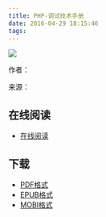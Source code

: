 ```yaml
---
title: PHP-调试技术手册
date: 2016-04-29 18:15:46
tags:
---
```


![](https://ek8whxe.cloudimg.io/s/width/226/https://www.gitbook.com/cover/book/wizardforcel/bookname.jpg)

作者：

来源：

<!--more-->

## 在线阅读 ##

+ [在线阅读](https://www.gitbook.com/book/wizardforcel/bookname/details)

## 下载 ##

+ [PDF格式](https://www.gitbook.com/download/pdf/book/wizardforcel/bookname)
+ [EPUB格式](https://www.gitbook.com/download/epub/book/wizardforcel/bookname)
+ [MOBI格式](https://www.gitbook.com/download/mobi/book/wizardforcel/bookname)
